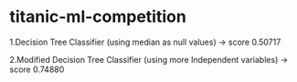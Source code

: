 # titanic-ml-competition
1.Decision Tree Classifier (using median as null values) -> score 0.50717

2.Modified Decision Tree Classifier (using more Independent variables) -> score 0.74880
